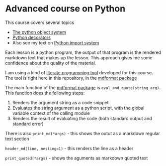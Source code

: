 # Advanced course on Python

This course covers several topics

- [The python object system](https://github.com/MoserMichael/python-obj-system/blob/master/python-obj-system.md) 
- [Python decorators](https://github.com/MoserMichael/python-obj-system/blob/master/decorator.md) 
- Also see my text on [Python import system](https://github.com/MoserMichael/pythonimportplayground)

Each lesson is a python program, the output of that program is the rendered markdown text that makes up the lesson. This approach gives me some confidence about the quality of the material.

I am using a kind of [literate programming tool](https://en.wikipedia.org/wiki/Literate_programming) developed for this course.
The tool is right here in this repository, in the [mdformat package](https://github.com/MoserMichael/python-obj-system/tree/master/mdformat)

The main function of the [mdformat package](https://github.com/MoserMichael/python-obj-system/tree/master/mdformat) is ```eval_and_quote(string_arg)```. This function does the following steps:
1. Renders the argument string as a code snippet
2. Evaluates the string argument as a python script, with the global variable context of the calling module
3. Renders the result of evaluating the code (both standard output and standard error)

There is also ```print_md(*args)``` - this shows the outut as a markdown regular text section

```header_md(line, nesting=1)``` - this renders the line as a header

```print_quoted(*args)``` - shows the aguments as markdown quoted text

